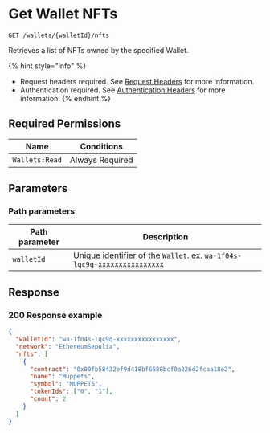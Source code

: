 # Get Wallet NFTs

`GET /wallets/{walletId}/nfts`

Retrieves a list of NFTs owned by the specified Wallet.

{% hint style="info" %}
* Request headers required. See [Request Headers](../../advanced-topics/authentication/request-headers.md) for more information.
* Authentication required. See [Authentication Headers](../../advanced-topics/authentication/request-headers.md#authentication-headers) for more information.
{% endhint %}

## Required Permissions

| Name           | Conditions      |
| -------------- | --------------- |
| `Wallets:Read` | Always Required |

## Parameters <a href="#request-example.1" id="request-example.1"></a>

### Path parameters <a href="#path-parameters" id="path-parameters"></a>

| Path parameter | Description                                                              |
| -------------- | ------------------------------------------------------------------------ |
| `walletId`     | Unique identifier of the `Wallet`. ex. `wa-1f04s-lqc9q-xxxxxxxxxxxxxxxx` |

## Response <a href="#response" id="response"></a>

### 200 Response example <a href="#response-example" id="response-example"></a>

```json
{
  "walletId": "wa-1f04s-lqc9q-xxxxxxxxxxxxxxxx",
  "network": "EthereumSepolia",
  "nfts": [
    {
      "contract": "0x00fb58432ef9d418bf6688bcf0a226d2fcaa18e2",
      "name": "Muppets",
      "symbol": "MUPPETS",
      "tokenIds": ["0", "1"],
      "count": 2
    }
  ]
}
```
